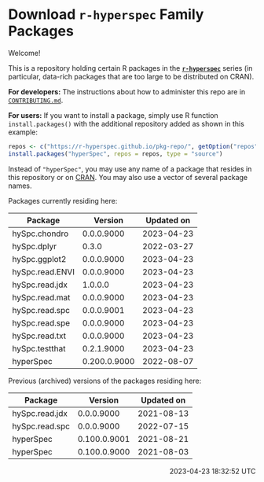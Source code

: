 # Download **`r-hyperspec`** Family Packages

Welcome!

This is a repository holding certain R packages in the [**`r-hyperspec`**](https://r-hyperspec.github.io/) series (in particular, data-rich packages that are too large to be distributed on CRAN).

**For developers:** The instructions about how to administer this repo are in [`CONTRIBUTING.md`](https://github.com/r-hyperspec/pkg-repo/blob/gh-pages/CONTRIBUTING.md).

**For users:** If you want to install a package, simply use R function `install.packages()` with the additional repository added as shown in this example:

```r
repos <- c("https://r-hyperspec.github.io/pkg-repo/", getOption("repos"))
install.packages("hyperSpec", repos = repos, type = "source")
```

Instead of `"hyperSpec"`, you may use any name of a package that resides in this repository or on [CRAN](https://cran.rstudio.com/web/packages/index.html).
You may also use a vector of several package names.


<!-- list of packages: start | DO NOT REMOVE THIS LINE -->

Packages currently residing here:

Package          | Version      | Updated on    
---------------- | ------------ | ------------- 
hySpc.chondro    | 0.0.0.9000   | 2023-04-23
hySpc.dplyr      | 0.3.0        | 2022-03-27
hySpc.ggplot2    | 0.0.0.9000   | 2023-04-23
hySpc.read.ENVI  | 0.0.0.9000   | 2023-04-23
hySpc.read.jdx   | 1.0.0.0      | 2023-04-23
hySpc.read.mat   | 0.0.0.9000   | 2023-04-23
hySpc.read.spc   | 0.0.0.9001   | 2023-04-23
hySpc.read.spe   | 0.0.0.9000   | 2023-04-23
hySpc.read.txt   | 0.0.0.9000   | 2023-04-23
hySpc.testthat   | 0.2.1.9000   | 2023-04-23
hyperSpec        | 0.200.0.9000 | 2022-08-07

Previous (archived) versions of the packages residing here: 

Package          | Version      | Updated on    
---------------- | ------------ | ------------- 
hySpc.read.jdx   | 0.0.0.9000   | 2021-08-13
hySpc.read.spc   | 0.0.0.9000   | 2022-07-15
hyperSpec        | 0.100.0.9001 | 2021-08-21
hyperSpec        | 0.100.0.9000 | 2021-08-03

<p align="right"> 2023-04-23 18:32:52 UTC </p>
